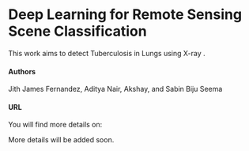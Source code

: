 # Deep Learning for Remote Sensing Scene Classification

This work aims to detect Tuberculosis in Lungs using X-ray .

#### Authors
Jith James Fernandez, Aditya Nair, Akshay, and Sabin Biju Seema

#### URL
You will find more details on:


More details will be added soon.
